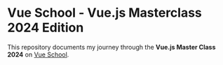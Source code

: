 # Vue School - Vue.js Masterclass 2024 Edition

This repository documents my journey through the **Vue.js Master Class 2024** on [Vue School](https://vueschool.io/courses/the-vuejs-3-master-class).
